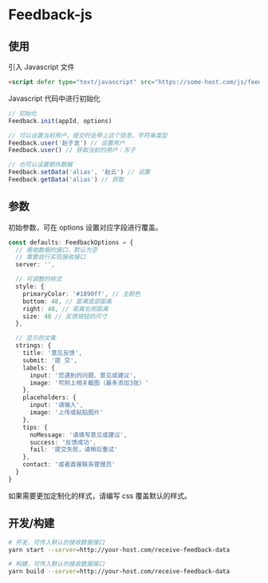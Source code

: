 # Feedback-js

## 使用
引入 Javascript 文件
```html
<script defer type="text/javascript" src="https://some-host.com/js/feedback.js"></script>
```

Javascript 代码中进行初始化
```javascript
// 初始化
Feedback.init(appId, options)

// 可以设置当前用户，提交时会带上这个信息，字符串类型
Feedback.user('赵子龙') // 设置用户
Feedback.user() // 获取当前的用户：东子

// 也可以设置额外数据
Feedback.setData('alias', '赵云') // 设置
Feedback.getData('alias') // 获取
```

## 参数

初始参数，可在 options 设置对应字段进行覆盖。
```typescript
const defaults: FeedbackOptions = {
  // 接收数据的接口，默认为空
  // 需要自行实现接收接口
  server: '',

  // 可调整的样式
  style: {
    primaryColor: '#1890ff', // 主颜色
    bottom: 48, // 距离底部距离
    right: 48, // 距离右侧距离
    size: 48 // 反馈按钮的尺寸
  },

  // 显示的文案
  strings: {
    title: '意见反馈',
    submit: '提 交',
    labels: {
      input: '您遇到的问题、意见或建议',
      image: '可附上相关截图（最多添加3张）'
    },
    placeholders: {
      input: '请输入',
      image: '上传或粘贴图片'
    },
    tips: {
      noMessage: '请填写意见或建议',
      success: '反馈成功',
      fail: '提交失败，请稍后重试'
    },
    contact: '或者直接联系管理员'
  }
}
```

如果需要更加定制化的样式，请编写 css 覆盖默认的样式。

## 开发/构建

```bash
# 开发，可传入默认的接收数据接口
yarn start --server=http://your-host.com/receive-feedback-data

# 构建，可传入默认的接收数据接口
yarn build --server=http://your-host.com/receive-feedback-data
```